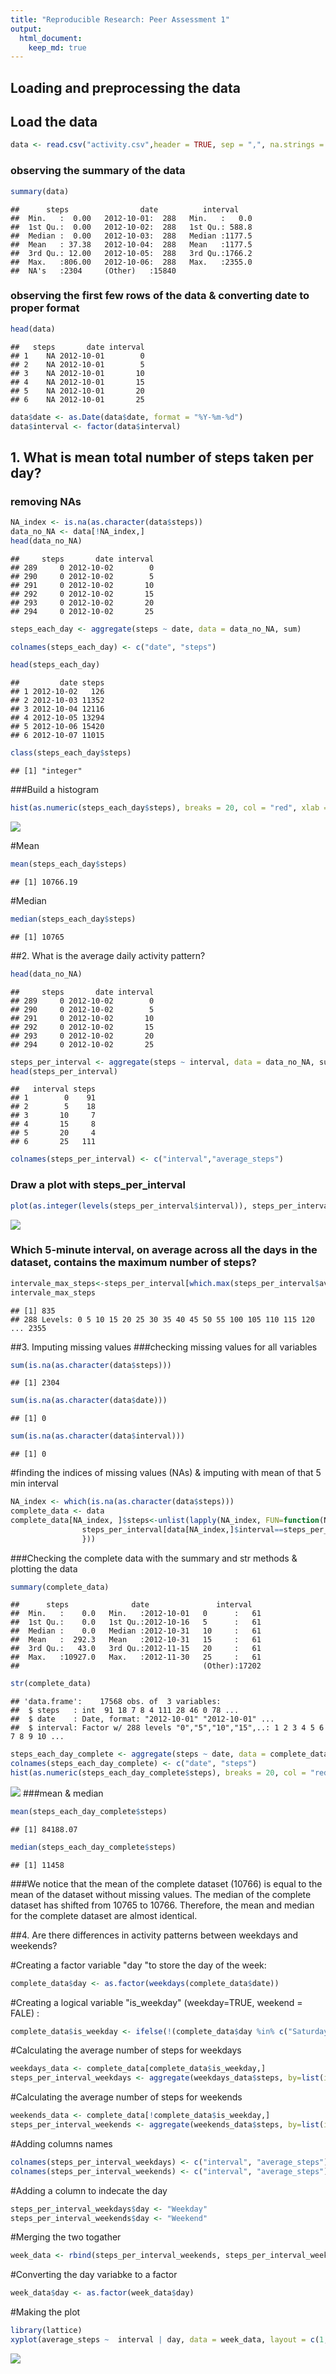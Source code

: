 ```yaml
---
title: "Reproducible Research: Peer Assessment 1"
output: 
  html_document:
    keep_md: true
---
```



## Loading and preprocessing the data
## Load the data

```r
data <- read.csv("activity.csv",header = TRUE, sep = ",", na.strings = NA)
```
### observing the summary of the data

```r
summary(data)
```

```
##      steps                date          interval     
##  Min.   :  0.00   2012-10-01:  288   Min.   :   0.0  
##  1st Qu.:  0.00   2012-10-02:  288   1st Qu.: 588.8  
##  Median :  0.00   2012-10-03:  288   Median :1177.5  
##  Mean   : 37.38   2012-10-04:  288   Mean   :1177.5  
##  3rd Qu.: 12.00   2012-10-05:  288   3rd Qu.:1766.2  
##  Max.   :806.00   2012-10-06:  288   Max.   :2355.0  
##  NA's   :2304     (Other)   :15840
```
### observing the first few rows of the data & converting date to proper format

```r
head(data)
```

```
##   steps       date interval
## 1    NA 2012-10-01        0
## 2    NA 2012-10-01        5
## 3    NA 2012-10-01       10
## 4    NA 2012-10-01       15
## 5    NA 2012-10-01       20
## 6    NA 2012-10-01       25
```

```r
data$date <- as.Date(data$date, format = "%Y-%m-%d")
data$interval <- factor(data$interval)
```
## 1. What is mean total number of steps taken per day?
### removing NAs

```r
NA_index <- is.na(as.character(data$steps))
data_no_NA <- data[!NA_index,]
head(data_no_NA)
```

```
##     steps       date interval
## 289     0 2012-10-02        0
## 290     0 2012-10-02        5
## 291     0 2012-10-02       10
## 292     0 2012-10-02       15
## 293     0 2012-10-02       20
## 294     0 2012-10-02       25
```



```r
steps_each_day <- aggregate(steps ~ date, data = data_no_NA, sum)

colnames(steps_each_day) <- c("date", "steps")

head(steps_each_day)
```

```
##         date steps
## 1 2012-10-02   126
## 2 2012-10-03 11352
## 3 2012-10-04 12116
## 4 2012-10-05 13294
## 5 2012-10-06 15420
## 6 2012-10-07 11015
```

```r
class(steps_each_day$steps)
```

```
## [1] "integer"
```
###Build a histogram

```r
hist(as.numeric(steps_each_day$steps), breaks = 20, col = "red", xlab = "Number of Steps", main= "Histogram of the total number of steps taken each day")
```

![](PA1_template_files/figure-html/unnamed-chunk-6-1.png)<!-- -->

#Mean

```r
mean(steps_each_day$steps)
```

```
## [1] 10766.19
```


#Median

```r
median(steps_each_day$steps)
```

```
## [1] 10765
```

##2. What is the average daily activity pattern?


```r
head(data_no_NA)
```

```
##     steps       date interval
## 289     0 2012-10-02        0
## 290     0 2012-10-02        5
## 291     0 2012-10-02       10
## 292     0 2012-10-02       15
## 293     0 2012-10-02       20
## 294     0 2012-10-02       25
```

```r
steps_per_interval <- aggregate(steps ~ interval, data = data_no_NA, sum)
head(steps_per_interval)
```

```
##   interval steps
## 1        0    91
## 2        5    18
## 3       10     7
## 4       15     8
## 5       20     4
## 6       25   111
```

```r
colnames(steps_per_interval) <- c("interval","average_steps")
```
### Draw a plot with steps_per_interval

```r
plot(as.integer(levels(steps_per_interval$interval)), steps_per_interval$average_steps, type="l", xlab = "Interval", ylab = "Average steps", main = "Average daily activity pattern", col ="blue")
```

![](PA1_template_files/figure-html/unnamed-chunk-10-1.png)<!-- -->

### Which 5-minute interval, on average across all the days in the dataset, contains the maximum number of steps?

```r
intervale_max_steps<-steps_per_interval[which.max(steps_per_interval$average_steps),]$interval
intervale_max_steps
```

```
## [1] 835
## 288 Levels: 0 5 10 15 20 25 30 35 40 45 50 55 100 105 110 115 120 ... 2355
```



##3.  Imputing missing values
###checking missing values for all variables

```r
sum(is.na(as.character(data$steps)))
```

```
## [1] 2304
```

```r
sum(is.na(as.character(data$date)))
```

```
## [1] 0
```

```r
sum(is.na(as.character(data$interval)))
```

```
## [1] 0
```

#finding the indices of missing values (NAs) & imputing with mean of that 5 min interval

```r
NA_index <- which(is.na(as.character(data$steps)))
complete_data <- data
complete_data[NA_index, ]$steps<-unlist(lapply(NA_index, FUN=function(NA_index){
                steps_per_interval[data[NA_index,]$interval==steps_per_interval$interval,]$average_steps
                }))
```

###Checking the complete data with the summary and str methods & plotting the data

```r
summary(complete_data)
```

```
##      steps              date               interval    
##  Min.   :    0.0   Min.   :2012-10-01   0      :   61  
##  1st Qu.:    0.0   1st Qu.:2012-10-16   5      :   61  
##  Median :    0.0   Median :2012-10-31   10     :   61  
##  Mean   :  292.3   Mean   :2012-10-31   15     :   61  
##  3rd Qu.:   43.0   3rd Qu.:2012-11-15   20     :   61  
##  Max.   :10927.0   Max.   :2012-11-30   25     :   61  
##                                         (Other):17202
```

```r
str(complete_data)
```

```
## 'data.frame':	17568 obs. of  3 variables:
##  $ steps   : int  91 18 7 8 4 111 28 46 0 78 ...
##  $ date    : Date, format: "2012-10-01" "2012-10-01" ...
##  $ interval: Factor w/ 288 levels "0","5","10","15",..: 1 2 3 4 5 6 7 8 9 10 ...
```

```r
steps_each_day_complete <- aggregate(steps ~ date, data = complete_data, sum)
colnames(steps_each_day_complete) <- c("date", "steps")
hist(as.numeric(steps_each_day_complete$steps), breaks = 20, col = "red", xlab = "Number of Steps", main= "Histogram of the total number of steps taken each day")
```

![](PA1_template_files/figure-html/unnamed-chunk-14-1.png)<!-- -->
###mean & median

```r
mean(steps_each_day_complete$steps)
```

```
## [1] 84188.07
```

```r
median(steps_each_day_complete$steps)
```

```
## [1] 11458
```
###We notice that the mean of the complete dataset (10766) is equal to the mean of the dataset without missing values. The median of the complete dataset has shifted from 10765 to 10766. Therefore, the mean and median for the complete dataset are almost identical.



##4.  Are there differences in activity patterns between weekdays and weekends?

#Creating a factor variable "day "to store the day of the week:

```r
complete_data$day <- as.factor(weekdays(complete_data$date))
```
#Creating a logical variable "is_weekday" (weekday=TRUE, weekend = FALE) :

```r
complete_data$is_weekday <- ifelse(!(complete_data$day %in% c("Saturday","Sunday")), TRUE, FALSE) 
```
#Calculating the average number of steps for weekdays

```r
weekdays_data <- complete_data[complete_data$is_weekday,]
steps_per_interval_weekdays <- aggregate(weekdays_data$steps, by=list(interval=weekdays_data$interval), FUN=mean)
```
#Calculating the average number of steps for weekends

```r
weekends_data <- complete_data[!complete_data$is_weekday,]
steps_per_interval_weekends <- aggregate(weekends_data$steps, by=list(interval=weekends_data$interval), FUN=mean)
```
#Adding columns names

```r
colnames(steps_per_interval_weekdays) <- c("interval", "average_steps")
colnames(steps_per_interval_weekends) <- c("interval", "average_steps")
```
#Adding a column to indecate the day

```r
steps_per_interval_weekdays$day <- "Weekday"
steps_per_interval_weekends$day <- "Weekend"
```
#Merging the two togather

```r
week_data <- rbind(steps_per_interval_weekends, steps_per_interval_weekdays)
```
#Converting the day variabke to a factor

```r
week_data$day <- as.factor(week_data$day)
```
#Making the plot

```r
library(lattice)
xyplot(average_steps ~  interval | day, data = week_data, layout = c(1,2), type ="l", ylab="Number of Steps")
```

![](PA1_template_files/figure-html/unnamed-chunk-24-1.png)<!-- -->
